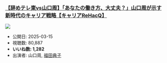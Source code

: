 ### [【辞めテレ東vs山口周】「あなたの働き方、大丈夫？」山口周が示す新時代のキャリア戦略【キャリアReHacQ】](https://www.youtube.com/watch?v=Azupf3rHQ-Y)
[![](https://img.youtube.com/vi/Azupf3rHQ-Y/sddefault.jpg)](https://www.youtube.com/watch?v=Azupf3rHQ-Y)
-   公開日: 2025-03-15
-   視聴数: 80,887
-   **いいね数: 1,282**
-   出演者: 山口周, [福田典子](/rehacq_fan/people/福田典子 "wikilink")
